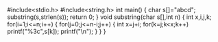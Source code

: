 #include<stdio.h>
#include<string.h>
int main()
{
 char s[]="abcd";
 substring(s,strlen(s));
 return 0;
}
void substring(char s[],int n)
{
 int x,i,j,k;
 for(i=1;i<=n;i++)
 {
  for(j=0;j<=n-i;j++)
  {
   int x=j+i;
   for(k=j;k<x;k++)
   printf("%3c",s[k]);
   printf("\n");
  }
 }
}
 
